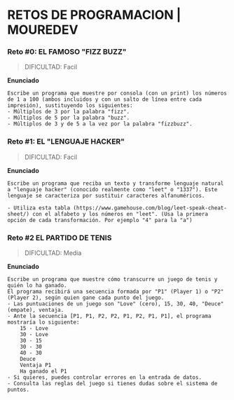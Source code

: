 # RETOS DE PROGRAMACION | MOUREDEV

### Reto #0: EL FAMOSO "FIZZ BUZZ"
> DIFICULTAD: Facil

**Enunciado**
```
Escribe un programa que muestre por consola (con un print) los números de 1 a 100 (ambos incluidos y con un salto de línea entre cada impresión), sustituyendo los siguientes:
- Múltiplos de 3 por la palabra "fizz".
- Múltiplos de 5 por la palabra "buzz".
- Múltiplos de 3 y de 5 a la vez por la palabra "fizzbuzz".
```

### Reto #1: EL "LENGUAJE HACKER"
> DIFICULTAD: Facil

**Enunciado**
```
Escribe un programa que reciba un texto y transforme lenguaje natural a "lenguaje hacker" (conocido realmente como "leet" o "1337"). Este lenguaje se caracteriza por sustituir caracteres alfanuméricos.

- Utiliza esta tabla (https://www.gamehouse.com/blog/leet-speak-cheat-sheet/) con el alfabeto y los números en "leet". (Usa la primera opción de cada transformación. Por ejemplo "4" para la "a")
```

### Reto #2 EL PARTIDO DE TENIS
> DIFICULTAD: Media

**Enunciado**
```
Escribe un programa que muestre cómo transcurre un juego de tenis y quién lo ha ganado.
El programa recibirá una secuencia formada por "P1" (Player 1) o "P2" (Player 2), según quien gane cada punto del juego.
- Las puntuaciones de un juego son "Love" (cero), 15, 30, 40, "Deuce" (empate), ventaja.
- Ante la secuencia [P1, P1, P2, P2, P1, P2, P1, P1], el programa mostraría lo siguiente:
    15 - Love
    30 - Love
    30 - 15
    30 - 30
    40 - 30
    Deuce
    Ventaja P1
    Ha ganado el P1
- Si quieres, puedes controlar errores en la entrada de datos.   
- Consulta las reglas del juego si tienes dudas sobre el sistema de puntos.   
```